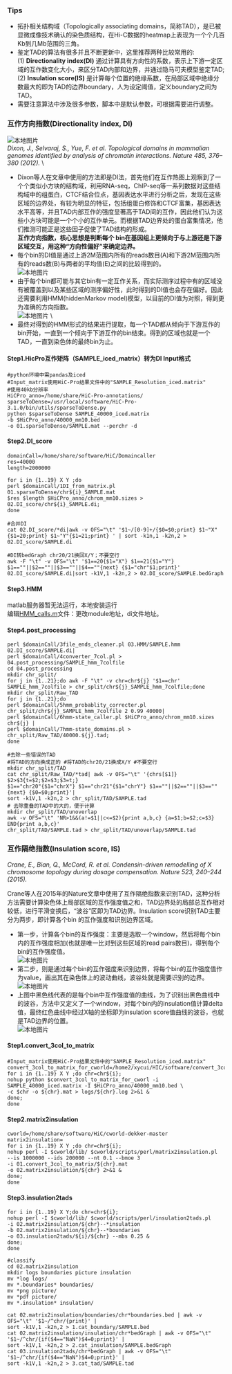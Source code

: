 ### Tips
+ 拓扑相关结构域（Topologically associating domains，简称TAD），是已被显微成像技术确认的染色质结构，在Hi-C数据的heatmap上表现为一个个几百Kb到几Mb范围的三角。
+ 鉴定TAD的算法有很多并且不断更新中，这里推荐两种比较常用的:\
(1) **Directionality index(DI)** 通过计算具有方向性的系数，表示上下游一定区域的互作数变化大小，来区分TAD内部和边界，并通过隐马可夫模型鉴定TAD;   \
(2) **Insulation score(IS)** 是计算每个位置的绝缘系数，在局部区域中绝缘分数最大的即为TAD的边界boundary，人为设定阈值，定义boundary之间为TAD。
+ 需要注意算法中涉及很多参数，脚本中是默认参数，可根据需要进行调整。

### 互作方向指数(Directionality index, DI)
![本地图片](./pics/DI-1.png) \
*Dixon, J., Selvaraj, S., Yue, F. et al. Topological domains in mammalian genomes identified by analysis of chromatin interactions. Nature 485, 376–380 (2012).* \
+ Dixon等人在文章中使用的方法即是DI法，首先他们在互作热图上观察到了一个个类似小方块的结构域，利用RNA-seq，ChIP-seq等一系列数据对这些结构域中的组蛋白，CTCF结合位点，基因表达水平进行分析之后，发现在这些区域的边界处，有较为明显的特征，包括组蛋白修饰和CTCF富集，基因表达水平高等，并且TAD内部互作的强度显著高于TAD间的互作，因此他们认为这些小方块可能是一个个小的互作单元。而根据TAD边界处的蛋白富集情况，他们推测可能正是这些因子促使了TAD结构的形成。\
**互作方向指数，核心思想是判断每个 bin在基因组上更倾向于与上游还是下游区域交互，用这种“方向性偏好”来确定边界。**
+ 每个bin的DI值是通过上游2M范围内所有的reads数目(A)和下游2M范围内所有的reads数(B)与两者的平均值(E)之间的比较得到的。\
![本地图片](./pics/DI-Func.png) 
+ 由于每个bin都可能与其它bin有一定互作关系，而实际测序过程中有的区域没有被覆盖到以及某些区域的测序偏好性，此时得到的DI值也会存在偏好。因此还需要利用HMM(hiddenMarkov model)模型，以目前的DI值为对照，得到更为准确的方向指数。\
![本地图片](./pics/DI-2.png) \
+ 最终对得到的HMM形式的结果进行提取，每一个TAD都从倾向于下游互作的bin开始，一直到一个倾向于下游互作的bin结束。得到的区域也就是一个TAD，一直到染色体的最终bin为止。
#### Step1.HicPro互作矩阵（SAMPLE_iced_matrix）转为DI Input格式
~~~
#python环境中需pandas及iced
#Input_matrix使用HiC-Pro结果文件中的"SAMPLE_Resolution_iced.matrix"
#使用40kb分辨率
HiCPro_anno=/home/share/HiC-Pro-annotations/
sparseToDense=/usr/local/software/HiC-Pro-3.1.0/bin/utils/sparseToDense.py
python $sparseToDense SAMPLE_40000_iced.matrix 
-b $HiCPro_anno/40000_mm10.bed 
-o 01.sparseToDense/SAMPLE.mat --perchr -d
~~~
#### Step2.DI_score
~~~
domainCall=/home/share/software/HiC/Domaincaller
res=40000
length=2000000

for i in {1..19} X Y ;do 
perl $domainCall/1DI_from_matrix.pl 01.sparseToDense/chr${i}_SAMPLE.mat 
$res $length $HiCPro_anno/chrom_mm10.sizes > 02.DI_score/chr${i}_SAMPLE.di;
done

#合并DI
cat 02.DI_score/*di|awk -v OFS="\t" '$1~/[0-9]+/{$0=$0;print} $1~"X"{$1=20;print} $1~"Y"{$1=21;print} ' | sort -k1n,1 -k2n,2 > 02.DI_score/SAMPLE.di

#DI转bedGraph chr20/21换回X/Y；不要空行
awk -F "\t" -v OFS="\t" '$1==20{$1="X"} $1==21{$1="Y"} $1==""||$2==""||$3==""||$4==""{next} {$1="chr"$1;print}' 
02.DI_score/SAMPLE.di|sort -k1V,1 -k2n,2 > 02.DI_score/SAMPLE.bedGraph
~~~
#### Step3.HMM
matlab服务器暂无法运行，本地安装运行\
编辑[HMM_calls.m](./DI_MATLAB/HMM_calls.m)文件：更改module地址，di文件地址。
#### Step4.post_processing
~~~
perl $domainCall/3file_ends_cleaner.pl 03.HMM/SAMPLE.hmm 02.DI_score/SAMPLE.di|
perl $domainCall/4converter_7col.pl > 04.post_processing/SAMPLE_hmm_7colfile
cd 04.post_processing
mkdir chr_split/
for j in {1..21};do awk -F "\t" -v chr=chr${j} '$1==chr' SAMPLE_hmm_7colfile > chr_split/chr${j}_SAMPLE_hmm_7colfile;done
mkdir chr_split/Raw_TAD
for j in {1..21};do 
perl $domainCall/5hmm_probablity_correcter.pl chr_split/chr${j}_SAMPLE_hmm_7colfile 2 0.99 40000| 
perl $domainCall/6hmm-state_caller.pl $HiCPro_anno/chrom_mm10.sizes chr${j} |
perl $domainCall/7hmm-state_domains.pl > chr_split/Raw_TAD/40000.${j}.tad;
done

#去除一些错误的TAD
#将TAD的方向换成正的 #将TAD的chr20/21换成X/Y #不要空行
mkdir chr_split/TAD
cat chr_split/Raw_TAD/*tad| awk -v OFS="\t" '{chrs[$1]} $2>$3{t=$2;$2=$3;$3=t;} 
$1=="chr20"{$1="chrX"} $1=="chr21"{$1="chrY"} $1==""||$2==""||$3==""{next} {$0=$0;print}'| 
sort -k1V,1 -k2n,2 > chr_split/TAD/SAMPLE.tad
# 去除重叠的TAD中的大的，便于计算
mkdir chr_split/TAD/unoverlap
awk -v OFS="\t" 'NR>1&&(a!=$1||c<=$2){print a,b,c} {a=$1;b=$2;c=$3} END{print a,b,c}' 
chr_split/TAD/SAMPLE.tad > chr_split/TAD/unoverlap/SAMPLE.tad
~~~

### 互作隔绝指数(Insulation score, IS)
*Crane, E., Bian, Q., McCord, R. et al. Condensin-driven remodelling of X chromosome topology during dosage compensation. Nature 523, 240–244 (2015).*

Crane等人在2015年的Nature文章中使用了互作隔绝指数来识别TAD，这种分析方法需要计算染色体上局部区域的互作强度值之和，TAD边界处的局部总互作相对较低，进行平滑变换后，“波谷”区即为TAD边界。Insulation score识别TAD主要分为两步，即计算各个bin
的互作强度和识别边界区域。
+ 第一步，计算各个bin的互作强度：主要是选取一个window，然后将每个bin内的互作强度相加(也就是唯一比对到这些区域的read pairs数目)，得到每个bin的互作强度值。\
![本地图片](./pics/IS-1.png) 
+ 第二步，则是通过每个bin的互作强度来识别边界，将每个bin的互作强度值作为value，画出其在染色体上的波动曲线，波谷处就是需要识别的边界。\
![本地图片](./pics/IS-2.png)
+ 上图中黑色线代表的是每个bin中互作强度值的曲线，为了识别出黑色曲线中的波谷，方法中又定义了一个window，对每个bin内的insulation值计算delta值，最终红色曲线中经过X轴的坐标即为insulation score值曲线的波谷，也就是TAD边界的位置。\
![本地图片](./pics/IS-3.png) 
#### Step1.convert_3col_to_matrix
~~~
#Input_matrix使用HiC-Pro结果文件中的"SAMPLE_Resolution_iced.matrix"
convert_3col_to_matrix_for_cworld=/home2/xycui/HIC/software/convert_3col_to_matrix_for_cworld.py
for i in {1..19} X Y ;do chr=chr${i}; 
nohup python $convert_3col_to_matrix_for_cworl -i SAMPLE_40000_iced.matrix -I $HiCPro_anno/40000_mm10.bed \
-c $chr -o ${chr}.mat > logs/${chr}.log 2>&1 &
done;
done
~~~
#### Step2.matrix2insulation
~~~
cworld=/home/share/software/HiC/cworld-dekker-master
matrix2insulation=
for i in {1..19} X Y ;do chr=chr${i};
nohup perl -I $cworld/lib/ $cworld/scripts/perl/matrix2insulation.pl 
--is 1000000 --ids 200000 --nt 0.1 --bmoe 3 
-i 01.convert_3col_to_matrix/${chr}.mat 
-o 02.matrix2insulation/${chr} 2>&1 & 
done;
done
~~~

#### Step3.insulation2tads
~~~
for i in {1..19} X Y;do chr=chr${i}; 
nohup perl -I $cworld/lib/ $cworld/scripts/perl/insulation2tads.pl 
-i 02.matrix2insulation/${chr}--*insulation 
-b 02.matrix2insulation/${chr}--*boundaries 
-o 03.insulation2tads/${i}/${chr} --mbs 0.25 & 
done;
done

#classify
cd 02.matrix2insulation
mkdir logs boundaries picture insulation
mv *log logs/
mv *.boundaries* boundaries/
mv *png picture/
mv *pdf picture/
mv *.insulation* insulation/

cat 02.matrix2insulation/boundaries/chr*boundaries.bed | awk -v OFS="\t" '$1~/^chr/{print}' | 
sort -k1V,1 -k2n,2 > 1.cat_boundary/SAMPLE.bed
cat 02.matrix2insulation/insulation/chr*bedGraph | awk -v OFS="\t" '$1~/^chr/{if($4=="NaN")$4=0;print}' | 
sort -k1V,1 -k2n,2 > 2.cat_insulation/SAMPLE.bedGraph
cat 03.insulation2tads/chr*bedGraph | awk -v OFS="\t" '$1~/^chr/{if($4=="NaN")$4=0;print}' | 
sort -k1V,1 -k2n,2 > 3.cat_tad/SAMPLE.tad
~~~